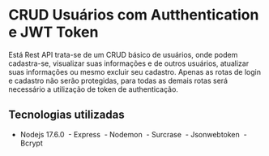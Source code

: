 # CRUD Usuários com Autthentication e JWT Token

Está Rest API trata-se de um CRUD básico de usuários, onde podem cadastra-se, visualizar suas informações e de outros usuários, atualizar suas informações ou mesmo excluir seu cadastro.
Apenas as rotas de login e cadastro não serão protegidas, para todas as demais rotas será necessário a utilização de token de authenticação.

## Tecnologias utilizadas

- Nodejs 17.6.0
 - Express
 - Nodemon
 - Surcrase
 - Jsonwebtoken
 - Bcrypt
